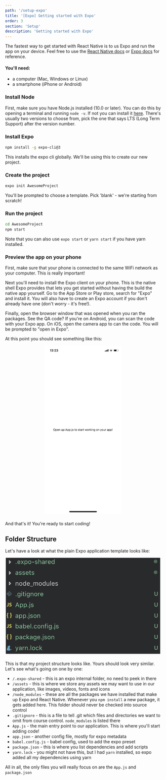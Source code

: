 ```yaml
---
path: '/setup-expo'
title: '[Expo] Getting started with Expo'
order: 3
section: 'Setup'
description: 'Getting started with Expo'
---
```


The fastest way to get started with React Native is to us Expo and run the app on your device. Feel free to use the [React Native docs](https://reactnative.dev/docs/getting-started) or [Expo docs](https://docs.expo.io/versions/latest/) for reference.

#### You'll need:

- a computer (Mac, Windows or Linux)
- a smartphone (iPhone or Android)

### Install Node

First, make sure you have Node.js installed (10.0 or later). You can do this by opening a terminal and running `node -v`. If not you can install it [here](https://nodejs.org/en/). There's usually two versions to choose from, pick the one that says LTS (Long Term Support) after the version number.

### Install Expo

```sh
npm install -g expo-cli@3
```

This installs the expo cli globally. We'll be using this to create our new project.

### Create the project

```sh
expo init AwesomeProject
```

You'll be prompted to choose a template. Pick 'blank' - we're starting from scratch!

### Run the project

```sh
cd AwesomeProject
npm start
```

Note that you can also use `expo start` or `yarn start` if you have yarn installed.

### Preview the app on your phone

First, make sure that your phone is connected to the same WiFi network as your computer. This is really important!

Next you'll need to install the Expo client on your phone. This is the native shell Expo provides that lets you get started without having the build the native app yourself. Go to the App Store or Play store, search for "Expo" and install it. You will also have to create an Expo account if you don't already have one (don't worry - it's free!).

Finally, open the browser window that was opened when you ran the packages. See the QA code? If you're on Android, you can scan the code with your Expo app. On iOS, open the camera app to can the code. You will be prompted to "open in Expo".

At this point you should see something like this:

<div style="width:250px;margin:0 auto;margin-bottom:20px">
    <img alt="Expo hello world" src="./images/expo-init.png" />
</div>

And that's it! You're ready to start coding!

## Folder Structure

Let's have a look at what the plain Expo application template looks like:

<div style="width:500px;margin:0 auto;margin-bottom:20px">
    <img alt="Expo Folder Structure" src="./images/expo-folder-structure.png" />
</div>

This is that my project structure looks like. Yours should look very similar. Let's see what's going on one by one:

- `/.expo-shared` - this is an expo internal folder, no need to peek in there
- `/assets` - this is where we store any assets we may want to use in our application, like images, videos, fonts and icons
- `/node_modules` - these are all the packages we have installed that make up Expo and React Native. Whenever you `npm install` a new package, it gets added here. This folder should never be checked into source control
- `.gitignore` - this is a file to tell .git which files and directories we want to omit from course control. `node_modules` is listed there
- `App.js` - the main entry point to our application. This is where you'll start adding code!
- `app.json` - another config file, mostly for expo metadata
- `babel.config.js` - babel config, used to add the expo preset
- `package.json` - this is where you list dependencies and add scripts
- `yarn.lock` - you might not have this, but I had `yarn` installed, so expo added all my dependencies using yarn

All in all, the only files you will really focus on are the `App.js` and `package.json`